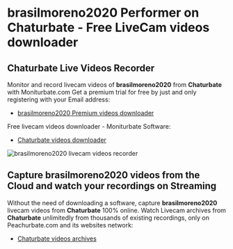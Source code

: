 # brasilmoreno2020 Performer on Chaturbate - Free LiveCam videos downloader

## Chaturbate Live Videos Recorder

Monitor and record livecam videos of **brasilmoreno2020** from **Chaturbate** with Moniturbate.com
Get a premium trial for free by just and only registering with your Email address:
* [brasilmoreno2020 Premium videos downloader](https://moniturbate.com/request-demo-licence-key.html)

Free livecam videos downloader - Moniturbate Software:
* [Chaturbate videos downloader](https://moniturbate.com/moniturbate-download-software.html)

![brasilmoreno2020 livecam videos recorder](https://peachurnet.com/templates/moniturbate-software.png)


## Capture brasilmoreno2020 videos from the Cloud and watch your recordings on Streaming

Without the need of downloading a software, capture **brasilmoreno2020** livecam videos from **Chaturbate** 100% online.
Watch Livecam archives from **Chaturbate** unlimitedly from thousands of existing recordings, only on Peachurbate.com and its websites network:
* [Chaturbate videos archives](https://peachurnet.com/)